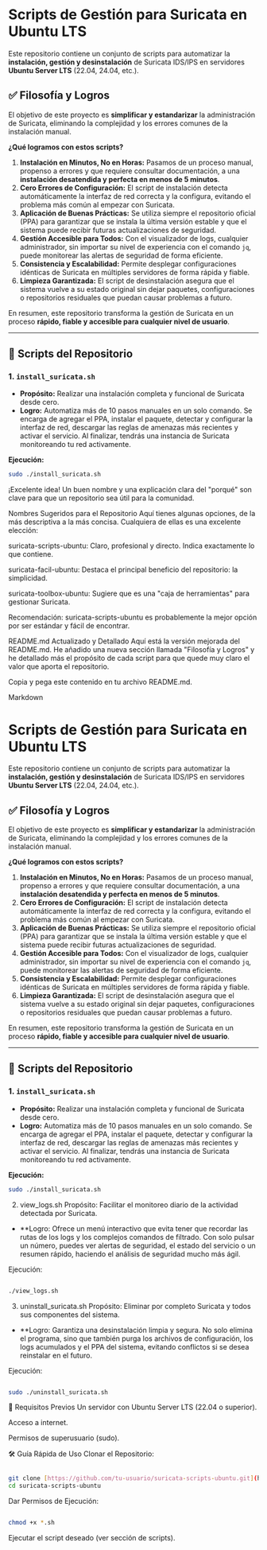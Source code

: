 # Scripts de Gestión para Suricata en Ubuntu LTS

Este repositorio contiene un conjunto de scripts para automatizar la **instalación, gestión y desinstalación** de Suricata IDS/IPS en servidores **Ubuntu Server LTS** (22.04, 24.04, etc.).

## ✅ Filosofía y Logros

El objetivo de este proyecto es **simplificar y estandarizar** la administración de Suricata, eliminando la complejidad y los errores comunes de la instalación manual.

**¿Qué logramos con estos scripts?**

1.  **Instalación en Minutos, No en Horas:** Pasamos de un proceso manual, propenso a errores y que requiere consultar documentación, a una **instalación desatendida y perfecta en menos de 5 minutos**.
2.  **Cero Errores de Configuración:** El script de instalación detecta automáticamente la interfaz de red correcta y la configura, evitando el problema más común al empezar con Suricata.
3.  **Aplicación de Buenas Prácticas:** Se utiliza siempre el repositorio oficial (PPA) para garantizar que se instala la última versión estable y que el sistema puede recibir futuras actualizaciones de seguridad.
4.  **Gestión Accesible para Todos:** Con el visualizador de logs, cualquier administrador, sin importar su nivel de experiencia con el comando `jq`, puede monitorear las alertas de seguridad de forma eficiente.
5.  **Consistencia y Escalabilidad:** Permite desplegar configuraciones idénticas de Suricata en múltiples servidores de forma rápida y fiable.
6.  **Limpieza Garantizada:** El script de desinstalación asegura que el sistema vuelve a su estado original sin dejar paquetes, configuraciones o repositorios residuales que puedan causar problemas a futuro.

En resumen, este repositorio transforma la gestión de Suricata en un proceso **rápido, fiable y accesible para cualquier nivel de usuario**.

---

## 🚀 Scripts del Repositorio

### 1. `install_suricata.sh`

* **Propósito:** Realizar una instalación completa y funcional de Suricata desde cero.
* **Logro:** Automatiza más de 10 pasos manuales en un solo comando. Se encarga de agregar el PPA, instalar el paquete, detectar y configurar la interfaz de red, descargar las reglas de amenazas más recientes y activar el servicio. Al finalizar, tendrás una instancia de Suricata monitoreando tu red activamente.

**Ejecución:**
```bash
sudo ./install_suricata.sh
```

¡Excelente idea! Un buen nombre y una explicación clara del "porqué" son clave para que un repositorio sea útil para la comunidad.

Nombres Sugeridos para el Repositorio
Aquí tienes algunas opciones, de la más descriptiva a la más concisa. Cualquiera de ellas es una excelente elección:

suricata-scripts-ubuntu: Claro, profesional y directo. Indica exactamente lo que contiene.

suricata-facil-ubuntu: Destaca el principal beneficio del repositorio: la simplicidad.

suricata-toolbox-ubuntu: Sugiere que es una "caja de herramientas" para gestionar Suricata.

Recomendación: suricata-scripts-ubuntu es probablemente la mejor opción por ser estándar y fácil de encontrar.

README.md Actualizado y Detallado
Aquí está la versión mejorada del README.md. He añadido una nueva sección llamada "Filosofía y Logros" y he detallado más el propósito de cada script para que quede muy claro el valor que aporta el repositorio.

Copia y pega este contenido en tu archivo README.md.

Markdown

# Scripts de Gestión para Suricata en Ubuntu LTS

Este repositorio contiene un conjunto de scripts para automatizar la **instalación, gestión y desinstalación** de Suricata IDS/IPS en servidores **Ubuntu Server LTS** (22.04, 24.04, etc.).

## ✅ Filosofía y Logros

El objetivo de este proyecto es **simplificar y estandarizar** la administración de Suricata, eliminando la complejidad y los errores comunes de la instalación manual.

**¿Qué logramos con estos scripts?**

1.  **Instalación en Minutos, No en Horas:** Pasamos de un proceso manual, propenso a errores y que requiere consultar documentación, a una **instalación desatendida y perfecta en menos de 5 minutos**.
2.  **Cero Errores de Configuración:** El script de instalación detecta automáticamente la interfaz de red correcta y la configura, evitando el problema más común al empezar con Suricata.
3.  **Aplicación de Buenas Prácticas:** Se utiliza siempre el repositorio oficial (PPA) para garantizar que se instala la última versión estable y que el sistema puede recibir futuras actualizaciones de seguridad.
4.  **Gestión Accesible para Todos:** Con el visualizador de logs, cualquier administrador, sin importar su nivel de experiencia con el comando `jq`, puede monitorear las alertas de seguridad de forma eficiente.
5.  **Consistencia y Escalabilidad:** Permite desplegar configuraciones idénticas de Suricata en múltiples servidores de forma rápida y fiable.
6.  **Limpieza Garantizada:** El script de desinstalación asegura que el sistema vuelve a su estado original sin dejar paquetes, configuraciones o repositorios residuales que puedan causar problemas a futuro.

En resumen, este repositorio transforma la gestión de Suricata en un proceso **rápido, fiable y accesible para cualquier nivel de usuario**.

---

## 🚀 Scripts del Repositorio

### 1. `install_suricata.sh`

* **Propósito:** Realizar una instalación completa y funcional de Suricata desde cero.
* **Logro:** Automatiza más de 10 pasos manuales en un solo comando. Se encarga de agregar el PPA, instalar el paquete, detectar y configurar la interfaz de red, descargar las reglas de amenazas más recientes y activar el servicio. Al finalizar, tendrás una instancia de Suricata monitoreando tu red activamente.

**Ejecución:**
```bash
sudo ./install_suricata.sh
```
2. view_logs.sh
Propósito: Facilitar el monitoreo diario de la actividad detectada por Suricata.

* **Logro: Ofrece un menú interactivo que evita tener que recordar las rutas de los logs y los complejos comandos de filtrado. Con solo pulsar un número, puedes ver alertas de seguridad, el estado del servicio o un resumen rápido, haciendo el análisis de seguridad mucho más ágil.

Ejecución:

```Bash

./view_logs.sh
```
3. uninstall_suricata.sh
Propósito: Eliminar por completo Suricata y todos sus componentes del sistema.

* **Logro: Garantiza una desinstalación limpia y segura. No solo elimina el programa, sino que también purga los archivos de configuración, los logs acumulados y el PPA del sistema, evitando conflictos si se desea reinstalar en el futuro.

Ejecución:

```Bash

sudo ./uninstall_suricata.sh
```
🔧 Requisitos Previos
Un servidor con Ubuntu Server LTS (22.04 o superior).

Acceso a internet.

Permisos de superusuario (sudo).

🛠️ Guía Rápida de Uso
Clonar el Repositorio:

```Bash

git clone [https://github.com/tu-usuario/suricata-scripts-ubuntu.git](https://github.com/tu-usuario/suricata-scripts-ubuntu.git)
cd suricata-scripts-ubuntu
```
Dar Permisos de Ejecución:

```Bash

chmod +x *.sh
```
Ejecutar el script deseado (ver sección de scripts).
